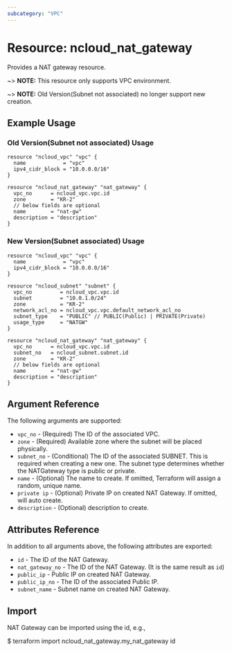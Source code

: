 ```yaml
---
subcategory: "VPC"
---
```



# Resource: ncloud_nat_gateway

Provides a NAT gateway resource.

~> **NOTE:** This resource only supports VPC environment.

~> **NOTE:** Old Version(Subnet not associated) no longer support new creation.

## Example Usage

### Old Version(Subnet not associated) Usage

```hcl
resource "ncloud_vpc" "vpc" {
  name            = "vpc"
  ipv4_cidr_block = "10.0.0.0/16"
}

resource "ncloud_nat_gateway" "nat_gateway" {
  vpc_no      = ncloud_vpc.vpc.id
  zone        = "KR-2"
  // below fields are optional
  name        = "nat-gw"
  description = "description"
}

```

### New Version(Subnet associated) Usage

```hcl
resource "ncloud_vpc" "vpc" {
  name            = "vpc"
  ipv4_cidr_block = "10.0.0.0/16"
}

resource "ncloud_subnet" "subnet" {
  vpc_no         = ncloud_vpc.vpc.id
  subnet         = "10.0.1.0/24"
  zone           = "KR-2"
  network_acl_no = ncloud_vpc.vpc.default_network_acl_no
  subnet_type    = "PUBLIC" // PUBLIC(Public) | PRIVATE(Private)
  usage_type     = "NATGW"
}

resource "ncloud_nat_gateway" "nat_gateway" {
  vpc_no      = ncloud_vpc.vpc.id
  subnet_no   = ncloud_subnet.subnet.id
  zone        = "KR-2"
  // below fields are optional
  name        = "nat-gw"
  description = "description"
}

```

## Argument Reference

The following arguments are supported:

* `vpc_no` - (Required) The ID of the associated VPC.
* `zone` - (Required) Available zone where the subnet will be placed physically.
* `subnet_no` - (Conditional) The ID of the associated SUBNET. This is required when creating a new one. The subnet type determines whether the NATGateway type is public or private. 
* `name` - (Optional) The name to create. If omitted, Terraform will assign a random, unique name.
* `private ip` - (Optional) Private IP on created NAT Gateway. If omitted, will auto create.
* `description` - (Optional) description to create.

## Attributes Reference

In addition to all arguments above, the following attributes are exported:

* `id` - The ID of the NAT Gateway.
* `nat_gateway_no` - The ID of the NAT Gateway. (It is the same result as `id`) 
* `public_ip` - Public IP on created NAT Gateway.
* `public_ip_no` - The ID of the associated Public IP.
* `subnet_name` - Subnet name on created NAT Gateway.

## Import

NAT Gateway can be imported using the id, e.g.,

$ terraform import ncloud_nat_gateway.my_nat_gateway id
